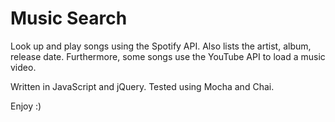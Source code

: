 # Music Search
Look up and play songs using the Spotify API. Also lists the artist, album, release date. Furthermore, some songs use the YouTube API to load a music video.

Written in JavaScript and jQuery.
Tested using Mocha and Chai.

Enjoy :)